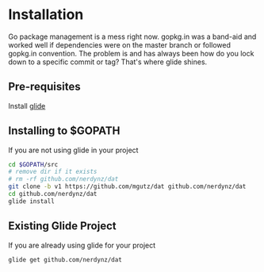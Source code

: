 # Installation

Go package management is a mess right now. gopkg.in was a band-aid and 
worked well if dependencies were on the master branch or followed gopkg.in
convention. The problem is and has always been how do you lock down to 
a specific commit or tag? That's where glide shines.

## Pre-requisites

Install [glide](https://github.com/Masterminds/glide)

## Installing to $GOPATH

If you are not using glide in your project

```sh
cd $GOPATH/src
# remove dir if it exists
# rm -rf github.com/nerdynz/dat
git clone -b v1 https://github.com/mgutz/dat github.com/nerdynz/dat
cd github.com/nerdynz/dat
glide install
```

## Existing Glide Project

If you are already using glide for your project

```sh
glide get github.com/nerdynz/dat
```
